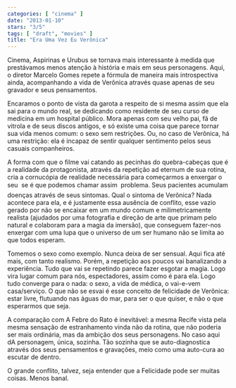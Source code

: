 ```yaml
---
categories: [ "cinema" ]
date: "2013-01-10"
stars: "3/5"
tags: [ "draft", "movies" ]
title: "Era Uma Vez Eu Verônica"
---
```

Cinema, Aspirinas e Urubus se tornava mais interessante à medida
que prestávamos menos atenção à história e mais em seus
personagens. Aqui, o diretor Marcelo Gomes repete a fórmula de maneira
mais introspectiva ainda, acompanhando a vida de Verônica através
quase apenas de seu gravador e seus pensamentos.

Encaramos o ponto de vista da garota a respeito de si mesma assim que
ela sai para o mundo real, se dedicando como residente de seu curso de
medicina em um hospital público. Mora apenas com seu velho pai, fã de
vitrola e de seus discos antigos, e só existe uma coisa que parece tornar
sua vida menos comum: o sexo sem restrições. Ou, no caso de Verônica,
há uma restrição: ela é incapaz de sentir qualquer sentimento pelos
seus casuais companheiros.

A forma com que o filme vai catando as pecinhas do quebra-cabeças que
é a realidade da protagonista, através da repetição ad eternum de
sua rotina, cria a cornucópia de realidade necessária para começarmos
a enxergar o seu  se é que podemos chamar assim  problema. Seus
pacientes acumulam doenças através de seus sintomas. Qual o sintoma
de Verônica? Nada acontece para ela, e é justamente essa ausência
de conflito, esse vazio gerado por não se encaixar em um mundo comum
e milimetricamente realista (ajudados por uma fotografia e direção
de arte que primam pelo natural e colaboram para a magia da imersão),
que conseguem fazer-nos enxergar com uma lupa que o universo de um ser
humano não se limita ao que todos esperam.

Tomemos o sexo como exemplo. Nunca deixa de ser sensual. Aqui fica
até mais, com tanto realismo. Porém, a repetição aos poucos vai
banalizando a experiência. Tudo que vai se repetindo parece fazer esgotar
a magia. Logo vira lugar comum para nós, espectadores, assim como é
para ela. Logo tudo converge para o nada: o sexo, a vida de médica,
o vai-e-vem casa/serviço. O que não se esvai é esse conceito de
felicidade de Verônica: estar livre, flutuando nas águas do mar,
para ser o que quiser, e não o que esperarmos que seja.

A comparação com A Febre do Rato é inevitável: a mesma Recife
vista pela mesma sensação de estranhamento vinda não da rotina,
que não poderia ser mais ordinária, mas da ambição dos seus
personagens. No caso aqui dA personagem, única, sozinha. Tão sozinha
que se auto-diagnostica através dos seus pensamentos e gravações,
meio como uma auto-cura ao escutar de dentro.

O grande conflito, talvez, seja entender que a Felicidade pode ser muitas
coisas. Menos banal.

